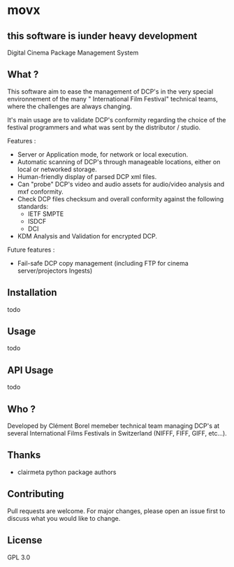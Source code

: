 # movx

## this software is iunder heavy development

Digital Cinema Package Management System

## What ?

This software aim to ease the management of DCP's in the very special environnement of the many "<CityName> International Film Festival" technical teams, where the challenges are always changing.

It's main usage are to validate DCP's conformity regarding the choice of the festival programmers and what was sent by the distributor / studio.

Features :
- Server or Application mode, for network or local execution.
- Automatic scanning of DCP's through manageable locations, either on local or networked storage.
- Human-friendly display of parsed DCP xml files.
- Can "probe" DCP's video and audio assets for audio/video analysis and mxf conformity.
- Check DCP files checksum and overall conformity against the following standards: 
    - IETF SMPTE
    - ISDCF
    - DCI
- KDM Analysis and Validation for encrypted DCP.

Future features :
- Fail-safe DCP copy management (including FTP for cinema server/projectors Ingests)

## Installation

todo

## Usage

todo

## API Usage

todo

## Who ?

Developed by Clément Borel memeber technical team managing DCP's at several International Films Festivals in Switzerland (NIFFF, FIFF, GIFF, etc...).

## Thanks

- clairmeta python package authors

## Contributing

Pull requests are welcome. For major changes, please open an issue first
to discuss what you would like to change.

## License

GPL 3.0